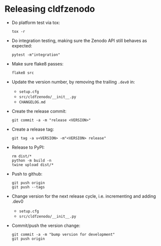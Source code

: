 
# Releasing cldfzenodo

- Do platform test via tox:
  ```shell
  tox -r
  ```

- Do integration testing, making sure the Zenodo API still behaves as expected:
  ```shell
  pytest -m"integration"
  ```

- Make sure flake8 passes:
  ```shell
  flake8 src
  ```

- Update the version number, by removing the trailing `.dev0` in:
  - `setup.cfg`
  - `src/cldfzenodo/__init__.py`
  - `CHANGELOG.md`

- Create the release commit:
  ```shell
  git commit -a -m "release <VERSION>"
  ```

- Create a release tag:
  ```
  git tag -a v<VERSION> -m"<VERSION> release"
  ```

- Release to PyPI:
  ```shell
  rm dist/*
  python -m build -n
  twine upload dist/*
  ```

- Push to github:
  ```shell
  git push origin
  git push --tags
  ```

- Change version for the next release cycle, i.e. incrementing and adding .dev0
  - `setup.cfg`
  - `src/cldfzenodo/__init__.py`

- Commit/push the version change:
  ```shell
  git commit -a -m "bump version for development"
  git push origin
  ```
